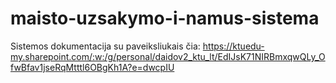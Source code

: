 # maisto-uzsakymo-i-namus-sistema
Sistemos dokumentacija su paveiksliukais čia: https://ktuedu-my.sharepoint.com/:w:/g/personal/daidov2_ktu_lt/EdIJsK71NIRBmxqwQLy_OfwBfav1jseRqMtttl6OBgKh1A?e=dwcpIU
